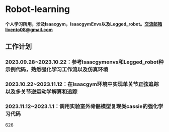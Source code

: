 # Robot-learning
#### 个人学习所用，涉及Isaacgym，IsaacgymEnvs以及Legged_robot。交流邮箱livento08@gmail.com

## 工作计划
### 2023.09.28~2023.10.22：参考Isaacgymenvs和Legged_robot种示例代码，熟悉强化学习工作流以及仿真环境
### 2023.10.22~2023.11.12：在Isaacgym环境中实现单关节正弦追踪以及多关节逆运动学解算和追踪
### 2023.11.12~2023.1.1：调用实验室外骨骼模型复现类cassie的强化学习代码

626